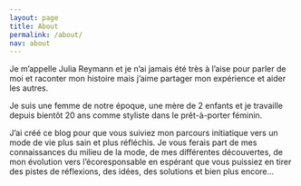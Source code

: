 ```yaml
---
layout: page
title: About
permalink: /about/
nav: about
---
```


Je m’appelle Julia Reymann et je n’ai jamais été très à l’aise pour parler de moi et raconter mon histoire mais j’aime partager mon expérience et aider les autres.

Je suis une femme de notre époque, une mère de 2 enfants et je travaille depuis bientôt 20 ans comme styliste dans le prêt-à-porter féminin.

J’ai créé ce blog pour que vous suiviez mon parcours initiatique vers un mode de vie plus sain et plus réfléchis. Je vous ferais part de mes connaissances du milieu de la mode, de mes différentes découvertes, de mon évolution vers l’écoresponsable en espérant que vous puissiez en tirer des pistes de réflexions, des idées, des solutions et bien plus encore...